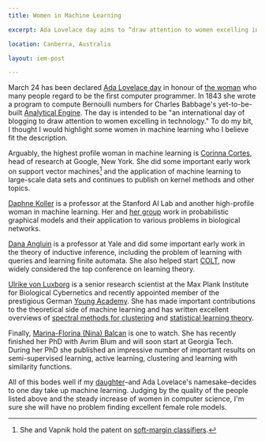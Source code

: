 ```yaml
---
title: Women in Machine Learning

excerpt: Ada Lovelace day aims to “draw attention to women excelling in technology”. Here I highlight a few women in machine learning whose work I admire.

location: Canberra, Australia

layout: iem-post

---
```


March 24 has been declared [Ada Lovelace day][ald] in honour of [the woman][adal] who many people regard to be the first computer programmer. In 1843 she wrote a program to compute Bernoulli numbers for Charles Babbage's yet-to-be-built [Analytical Engine][ae]. The day is intended to be "an international day of blogging to draw attention to women excelling in technology." To do my bit, I thought I would highlight some women in machine learning who I believe fit the description.

[ald]: http://findingada.com/
[adal]: http://en.wikipedia.org/wiki/Ada_Lovelace
[ae]: http://en.wikipedia.org/wiki/Analytical_engine

Arguably, the highest profile woman in machine learning is [Corinna Cortes][], head of research at Google, New York. She did some important early work on support vector machines[^1] and the application of machine learning to large-scale data sets and continues to publish on kernel methods and other topics.

[^1]: She and Vapnik hold the patent on [soft-margin classifiers][softmargin].

[corinna cortes]: http://homepage.mac.com/corinnacortes/
[softmargin]: http://www.patentstorm.us/patents/5640492.html

[Daphne Koller][] is a professor at the Stanford AI Lab and another high-profile woman in machine learning. Her and [her group][dags] work in probabilistic graphical models and their application to various problems in biological networks.

[daphne koller]: http://ai.stanford.edu/~koller/
[dags]: http://dags.stanford.edu/index.html

[Dana Angluin][] is a professor at Yale and did some important early work in the theory of inductive inference, including the problem of learning with queries and learning finite automata. She also helped start [COLT][], now widely considered the top conference on learning theory.

[dana angluin]:http://www.cs.yale.edu/people/angluin.html
[colt]: http://www.learningtheory.org/

[Ulrike von Luxborg][ule] is a senior research scientist at the Max Plank Institute for Biological Cybernetics and recently appointed member of the prestigious German [Young Academy][dja]. She has made important contributions to the theoretical side of machine learning and has written excellent overviews of [spectral methods for clustering][spectclust] and [statistical learning theory][slt]. 

[ule]: http://www.kyb.mpg.de/~ule
[dja]: http://www.diejungeakademie.de/english/index.html
[spectclust]: http://www.kyb.tuebingen.mpg.de/bs/people/ule/publications/publication_downloads/Luxburg07_tutorial.pdf
[slt]: http://www.kyb.tuebingen.mpg.de/bs/people/ule/publications/publication_downloads/StatisticalLearningTheory.pdf

Finally, [Marina-Florina (Nina) Balcan][nina] is one to watch. She has recently finished her PhD with Avrim Blum and will soon start at Georgia Tech. During her PhD she published an impressive number of important results on semi-supervised learning, active learning, clustering and learning with similarity functions. 

[nina]: http://www.cs.cmu.edu/~ninamf/

All of this bodes well if my [daughter][ada]–and Ada Lovelace's namesake–decides to one day take up machine learning. Judging by the quality of the people listed above and the steady increase of women in computer science, I'm sure she will have no problem finding excellent female role models.

[ada]: http://mark.reid.name/iem/artificial-ai.html
